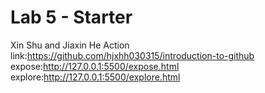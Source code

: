 # Lab 5 - Starter
Xin Shu and Jiaxin He
Action link:https://github.com/hjxhh030315/introduction-to-github
expose:http://127.0.0.1:5500/expose.html
explore:http://127.0.0.1:5500/explore.html
